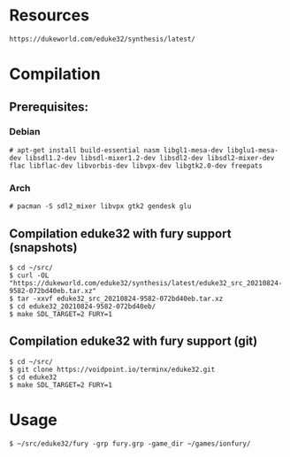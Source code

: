 # Resources
```text
https://dukeworld.com/eduke32/synthesis/latest/
```

# Compilation
## Prerequisites:
### Debian
```shell
# apt-get install build-essential nasm libgl1-mesa-dev libglu1-mesa-dev libsdl1.2-dev libsdl-mixer1.2-dev libsdl2-dev libsdl2-mixer-dev flac libflac-dev libvorbis-dev libvpx-dev libgtk2.0-dev freepats
```
### Arch
```shell
# pacman -S sdl2_mixer libvpx gtk2 gendesk glu
```

## Compilation eduke32 with fury support (snapshots)
```shell
$ cd ~/src/
$ curl -OL "https://dukeworld.com/eduke32/synthesis/latest/eduke32_src_20210824-9582-072bd40eb.tar.xz"
$ tar -xxvf eduke32_src_20210824-9582-072bd40eb.tar.xz
$ cd eduke32_20210824-9582-072bd40eb/
$ make SDL_TARGET=2 FURY=1
```

## Compilation eduke32 with fury support (git)
```shell
$ cd ~/src/
$ git clone https://voidpoint.io/terminx/eduke32.git
$ cd eduke32
$ make SDL_TARGET=2 FURY=1
```

# Usage
```shell
$ ~/src/eduke32/fury -grp fury.grp -game_dir ~/games/ionfury/
```
